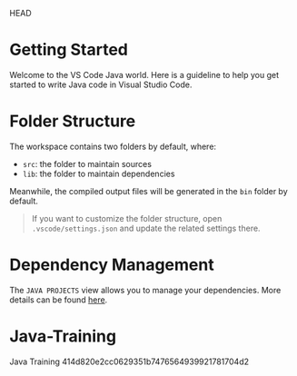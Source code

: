 HEAD
# Getting Started
Welcome to the VS Code Java world. Here is a guideline to help you get started to write Java code in Visual Studio Code.

# Folder Structure
The workspace contains two folders by default, where:

- `src`: the folder to maintain sources
- `lib`: the folder to maintain dependencies

Meanwhile, the compiled output files will be generated in the `bin` folder by default.

> If you want to customize the folder structure, open `.vscode/settings.json` and update the related settings there.

# Dependency Management
The `JAVA PROJECTS` view allows you to manage your dependencies. More details can be found [here](https://github.com/microsoft/vscode-java-dependency#manage-dependencies).

# Java-Training
Java Training
414d820e2cc0629351b7476564939921781704d2

